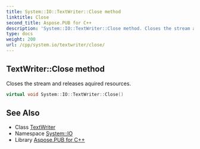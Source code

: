 ```yaml
---
title: System::IO::TextWriter::Close method
linktitle: Close
second_title: Aspose.PUB for C++
description: 'System::IO::TextWriter::Close method. Closes the stream and releases aquired resources in C++.'
type: docs
weight: 200
url: /cpp/system.io/textwriter/close/
---
```

## TextWriter::Close method


Closes the stream and releases aquired resources.

```cpp
virtual void System::IO::TextWriter::Close()
```

## See Also

* Class [TextWriter](../)
* Namespace [System::IO](../../)
* Library [Aspose.PUB for C++](../../../)
